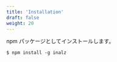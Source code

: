 ```yaml
---
title: 'Installation'
draft: false
weight: 20
---
```


npm パッケージとしてインストールします。

```
$ npm install -g inalz
```